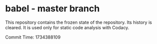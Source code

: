 # babel - master branch

This repository contains the frozen state of the repository.
Its history is cleared. It is used only for static code
analysis with Codacy.

Commit Time: 1734388109